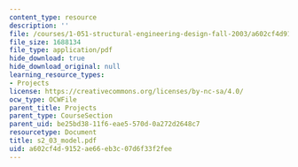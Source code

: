 ```yaml
---
content_type: resource
description: ''
file: /courses/1-051-structural-engineering-design-fall-2003/a602cf4d9152ae66eb3c07d6f33f2fee_s2_03_model.pdf
file_size: 1688134
file_type: application/pdf
hide_download: true
hide_download_original: null
learning_resource_types:
- Projects
license: https://creativecommons.org/licenses/by-nc-sa/4.0/
ocw_type: OCWFile
parent_title: Projects
parent_type: CourseSection
parent_uid: be25bd38-11f6-eae5-570d-0a272d2648c7
resourcetype: Document
title: s2_03_model.pdf
uid: a602cf4d-9152-ae66-eb3c-07d6f33f2fee
---
```

